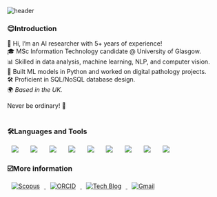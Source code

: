 ![header](https://capsule-render.vercel.app/api?type=wave&color=5D3FD3&height=300&section=header&text=Choyeon%20Hong&fontColor=FFFFFF&fontSize=90)

<h3>😊Introduction</h3>

👋 Hi, I’m an AI researcher with 5+ years of experience! <br/>
🎓 MSc Information Technology candidate @ University of Glasgow.  <br/>
📊 Skilled in data analysis, machine learning, NLP, and computer vision.  <br/>
🧠 Built ML models in Python and worked on digital pathology projects.  <br/>
🛠️ Proficient in SQL/NoSQL database design.  <br/>
🌍 <em> Based in the UK. </em><br/>

Never be ordinary! 🚀 <br/><br/>


<h3>🛠Languages and Tools</h3>
<div>
<img src ="https://img.shields.io/badge/Python-3776AB.svg?&style=for-the-badge&logo=Python&logoColor=white" style="height : auto; margin-left : 10px; margin-right : 10px;"/></a>&nbsp; 
<img src ="https://img.shields.io/badge/Java-ED8B00?style=for-the-badge&logo=Java&logoColor=white" style="height : auto; margin-left : 10px; margin-right : 10px;"/></a>&nbsp;
<img src ="https://img.shields.io/badge/eclipseide-2C2255.svg?&style=for-the-badge&logo=eclipseide&logoColor=white" style="height : auto; margin-left : 10px; margin-right : 10px;"/></a>&nbsp; 
<img src="https://img.shields.io/badge/postgresql-4169e1?style=for-the-badge&logo=postgresql&logoColor=white" style="height : auto; margin-left : 10px; margin-right : 10px;"/></a>&nbsp;
<img src="https://img.shields.io/badge/oracle-F80000?style=for-the-badge&logo=oracle&logoColor=white" style="height : auto; margin-left : 10px; margin-right : 10px;"/></a>&nbsp;
<img src="https://img.shields.io/badge/XML-%23005FAD.svg?&style=for-the-badge&logo=XML&logoColor=white" style="height : auto; margin-left : 10px; margin-right : 10px;"/></a>&nbsp;
<img src="https://img.shields.io/badge/google_colab-F9AB00?style=for-the-badge&logo=googlecolab&logoColor=white" style="height : auto; margin-left : 10px; margin-right : 10px;"/></a>&nbsp;
<img src="https://img.shields.io/badge/linux-FCC624?style=for-the-badge&logo=linux&logoColor=black" style="height : auto; margin-left : 10px; margin-right : 10px;"/></a>&nbsp;
<img src="https://img.shields.io/badge/R-F276DC3?style=for-the-badge&logo=R&logoColor=black" style="height : auto; margin-left : 10px; margin-right : 10px;"/></a>&nbsp;
</a>&nbsp;
</div>

<h3>☑️More information</h3>
<a href="https://www.scopus.com/authid/detail.uri?authorId=57219472918">
    <img src="http://img.shields.io/badge/Scopus-E9711C?style=flat&logo=Scopus&logoColor=white"
        alt="Scopus"
        style="height : auto; margin-left : 10px; margin-right : 10px;"/>
</a>
<a href="https://orcid.org/0000-0002-9209-9719">
    <img src="http://img.shields.io/badge/ORCID-A6CE39?style=flat&logo=ORCID&logoColor=white"
        alt="ORCID"
        style="height : auto; margin-left : 10px; margin-right : 10px;"/>
</a>
<a href="https://chonny.tistory.com">
    <img src="http://img.shields.io/badge/Tech%20Blog-00D182?style=flat&logo=Emby&logoColor=white"
        alt="Tech Blog"
        style="height : auto; margin-left : 10px; margin-right : 10px;"/>
</a>
<a href="mailto:eunice1615@gmail.com">
    <img src="http://img.shields.io/badge/Gmail-EA4335?style=flat&logo=Gmail&logoColor=white"
        alt="Gmail"
        style="height : auto; margin-left : 10px; margin-right : 10px;"/>
</a>
